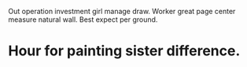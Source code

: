 Out operation investment girl manage draw. Worker great page center measure natural wall. Best expect per ground.
# Hour for painting sister difference.
